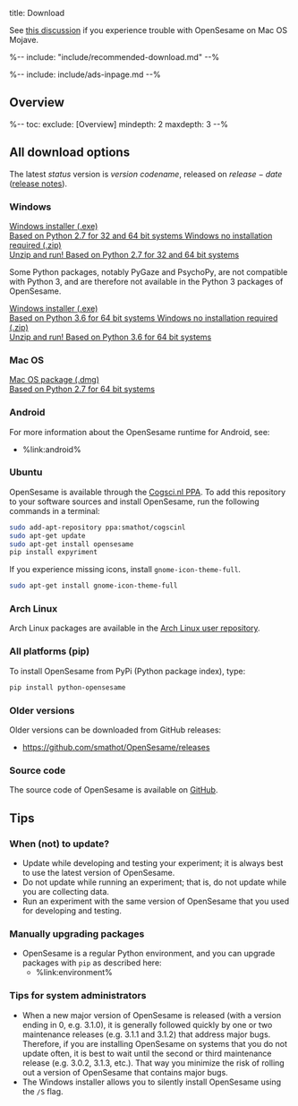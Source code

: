 title: Download


<div class="alert alert-warning" role="alert">
See <a href="https://forum.cogsci.nl/discussion/4656/">this discussion</a> if you experience trouble with OpenSesame on Mac OS Mojave.
</div>


%-- include: "include/recommended-download.md" --%

%-- include: include/ads-inpage.md --%

## Overview

%--
toc:
 exclude: [Overview]
 mindepth: 2
 maxdepth: 3
--%

## All download options

The latest $status$ version is $version$ *$codename$*, released on $release-date$ ([release notes](http://osdoc.cogsci.nl/notes/$notes$)).

### Windows

<a role="button" class="btn btn-default btn-align-left" href="$url-windows-exe-py2$">
	Windows installer (.exe)
	<br /><span class='cogsci-btn-info'>
		Based on Python 2.7 for 32 and 64 bit systems
	</span>
</a>

<a role="button" class="btn btn-default btn-align-left" href="$url-windows-zip-py2$">
	Windows no installation required (.zip)
	<br /><span class='cogsci-btn-info'>
		Unzip and run! Based on Python 2.7 for 32 and 64 bit systems
	</span>
</a>

Some Python packages, notably PyGaze and PsychoPy, are not compatible with Python 3, and are therefore not available in the Python 3 packages of OpenSesame.

<a role="button" class="btn btn-default btn-align-left" href="$url-windows-exe-py3$">
	Windows installer (.exe)
	<br /><span class='cogsci-btn-info'>
		Based on Python 3.6 for 64 bit systems
	</span>
</a>

<a role="button" class="btn btn-default btn-align-left" href="$url-windows-zip-py3$">
	Windows no installation required (.zip)
	<br /><span class='cogsci-btn-info'>
		Unzip and run! Based on Python 3.6 for 64 bit systems
	</span>
</a>

### Mac OS

<a role="button" class="btn btn-default btn-align-left" href="$url-osx-dmg-py2$">
	Mac OS package (.dmg)
	<br /><span class='cogsci-btn-info'>
		Based on Python 2.7 for 64 bit systems
	</span>
</a>

### Android

For more information about the OpenSesame runtime for Android, see:

- %link:android%

### Ubuntu

OpenSesame is available through the [Cogsci.nl PPA](https://launchpad.net/~smathot/+archive/cogscinl). To add this repository to your software sources and install OpenSesame, run the following commands in a terminal:

~~~ .bash
sudo add-apt-repository ppa:smathot/cogscinl
sudo apt-get update
sudo apt-get install opensesame
pip install expyriment 
~~~

If you experience missing icons, install `gnome-icon-theme-full`.

~~~ .bash
sudo apt-get install gnome-icon-theme-full
~~~

### Arch Linux

Arch Linux packages are available in the [Arch Linux user repository](https://aur.archlinux.org/packages/opensesame/).

### All platforms (pip)

To install OpenSesame from PyPi (Python package index), type:

~~~ .bash
pip install python-opensesame
~~~

### Older versions

Older versions can be downloaded from GitHub releases:

- <https://github.com/smathot/OpenSesame/releases>

### Source code

The source code of OpenSesame is available on [GitHub](https://github.com/smathot/OpenSesame).


## Tips

### When (not) to update?

- Update while developing and testing your experiment; it is always best to use the latest version of OpenSesame.
- Do not update while running an experiment; that is, do not update while you are collecting data.
- Run an experiment with the same version of OpenSesame that you used for developing and testing.


### Manually upgrading packages

- OpenSesame is a regular Python environment, and you can upgrade packages with `pip` as described here:
	- %link:environment%


### Tips for system administrators

- When a new major version of OpenSesame is released (with a version ending in 0, e.g. 3.1.0), it is generally followed quickly by one or two maintenance releases (e.g. 3.1.1 and 3.1.2) that address major bugs. Therefore, if you are installing OpenSesame on systems that you do not update often, it is best to wait until the second or third maintenance release (e.g. 3.0.2, 3.1.3, etc.). That way you minimize the risk of rolling out a version of OpenSesame that contains major bugs.
- The Windows installer allows you to silently install OpenSesame using the `/S` flag.
